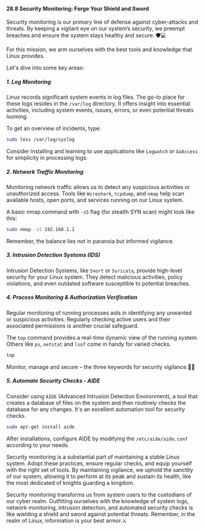 #### 28.8 Security Monitoring: Forge Your Shield and Sword 

Security monitoring is our primary line of defense against cyber-attacks and threats. By keeping a vigilant eye on our system’s security, we preempt breaches and ensure the system stays healthy and secure. 🛡️💻

For this mission, we arm ourselves with the best tools and knowledge that Linux provides. 

Let's dive into some key areas:

##### 1. Log Monitoring

Linux records significant system events in log files. The go-to place for these logs resides in the `/var/log` directory. It offers insight into essential activities, including system events, issues, errors, or even potential threats looming.

To get an overview of incidents, type:

```bash
sudo less /var/log/syslog
```

Consider installing and learning to use applications like `Logwatch` or `GoAccess` for simplicity in processing logs.

##### 2. Network Traffic Monitoring

Monitoring network traffic allows us to detect any suspicious activities or unauthorized access. Tools like `Wireshark`, `tcpdump`, and `nmap` help scan available hosts, open ports, and services running on our Linux system.

A basic nmap command with `-sS` flag (for stealth SYN scan) might look like this:

```bash
sudo nmap -sS 192.168.1.1
```

Remember, the balance lies not in paranoia but informed vigilance.  

##### 3. Intrusion Detection Systems (IDS)

Intrusion Detection Systems, like `Snort` or `Suricata`, provide high-level security for your Linux system. They detect malicious activities, policy violations, and even outdated software susceptible to potential breaches.

##### 4. Process Monitoring & Authorization Verification

Regular monitoring of running processes aids in identifying any unwanted or suspicious activities. Regularly checking active users and their associated permissions is another crucial safeguard.

The `top` command provides a real-time dynamic view of the running system. Others like `ps`, `netstat` and `lsof` come in handy for varied checks.

```bash
top
```

Monitor, manage and secure – the three keywords for security vigilance.👮‍♀️

##### 5. Automate Security Checks - AIDE 

Consider using `AIDE` (Advanced Intrusion Detection Environment), a tool that creates a database of files on the system and then routinely checks the database for any changes. It's an excellent automation tool for security checks.

```bash
sudo apt-get install aide
```
After installations, configure AIDE by modifying the `/etc/aide/aide.conf` according to your needs.

Security monitoring is a substantial part of maintaining a stable Linux system. Adopt these practices, ensure regular checks, and equip yourself with the right set of tools. By maintaining vigilance, we uphold the sanctity of our system, allowing it to perform at its peak and sustain its health, like the most dedicated of knights guarding a kingdom.

Security monitoring transforms us from system users to the custodians of our cyber realm. Outfitting ourselves with the knowledge of system logs, network monitoring, intrusion detection, and automated security checks is like wielding a shield and sword against potential threats. Remember, in the realm of Linux, information is your best armor.⚔️